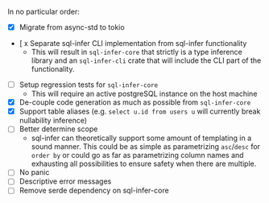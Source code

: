 In no particular order:

- [x] Migrate from async-std to tokio
- [ x Separate sql-infer CLI implementation from sql-infer functionality
    - This will result in `sql-infer-core` that strictly is a type inference library and an `sql-infer-cli` crate that will include the CLI part of the functionality. 
- [ ] Setup regression tests for `sql-infer-core`
    - This will require an active postgreSQL instance on the host machine   
- [x] De-couple code generation as much as possible from `sql-infer-core`
- [x] Support table aliases (e.g. `select u.id from users u` will currently break nullability inference)
- [ ] Better determine scope
    - sql-infer can theoretically support some amount of templating in a sound manner. This could be as simple as parametrizing `asc`/`desc` for `order by` or could go as far as parametrizing column names and exhausting all possibilities to ensure safety when there are multiple.
- [ ] No panic
- [ ] Descriptive error messages
- [ ] Remove serde dependency on sql-infer-core